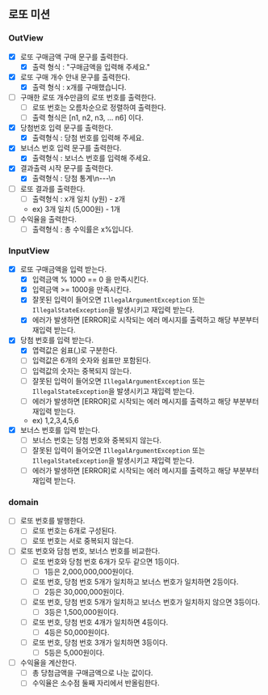 ## 로또 미션

### OutView
- [X] 로또 구매금액 구매 문구를 출력한다.
  - [X] 출력 형식 : "구매금액을 입력해 주세요."
- [X] 로또 구매 개수 안내 문구를 출력한다.
  - [X] 출력 형식 : x개를 구매했습니다.
- [ ] 구매한 로또 개수만큼의 로또 번호를 출력한다.
  - [ ] 로또 번호는 오름차순으로 정렬하여 출력한다.
  - [ ] 출력 형식은 [n1, n2, n3, ... n6] 이다.
- [X] 당첨번호 입력 문구를 출력한다.
  - [X] 출력형식 : 당첨 번호를 입력해 주세요.
- [X] 보너스 번호 입력 문구를 출력한다.
  - [X] 출력형식 : 보너스 번호를 입력해 주세요.
- [X] 결과출력 시작 문구를 출력한다.
  - [X] 출력형식 : 당첨 통계\n---\n
- [ ] 로또 결과를 출력한다.
  - [ ] 출력형식 : x개 일치 (y원) - z개
  - ex) 3개 일치 (5,000원) - 1개
- [ ] 수익율을 출력한다.
  - [ ] 출력형식 : 총 수익률은 x%입니다.

### InputView
- [X] 로또 구매금액을 입력 받는다.
  - [X] 입력금액 % 1000 == 0 을 만족시킨다.
  - [X] 입력금액 >= 1000을 만족시킨다.
  - [X] 잘못된 입력이 들어오면 `IllegalArgumentException` 또는 `IllegalStateException`을 발생시키고 재입력 받는다.
  - [X] 에러가 발생하면 [ERROR]로 시작되는 에러 메시지를 출력하고 해당 부분부터 재입력 받는다.
- [X] 당첨 번호를 입력 받는다.
  - [X] 엽력값은 쉼표(,)로 구분한다.
  - [ ] 입력값은 6개의 숫자와 쉼표만 포함된다.
  - [ ] 입력값의 숫자는 중복되지 않는다.
  - [ ] 잘못된 입력이 들어오면 `IllegalArgumentException` 또는 `IllegalStateException`을 발생시키고 재입력 받는다.
  - [ ] 에러가 발생하면 [ERROR]로 시작되는 에러 메시지를 출력하고 해당 부분부터 재입력 받는다.
  - ex) 1,2,3,4,5,6
- [X] 보너스 번호를 입력 받는다.
  - [ ] 보너스 번호는 당첨 번호와 중복되지 않는다.
  - [ ] 잘못된 입력이 들어오면 `IllegalArgumentException` 또는 `IllegalStateException`을 발생시키고 재입력 받는다.
  - [ ] 에러가 발생하면 [ERROR]로 시작되는 에러 메시지를 출력하고 해당 부분부터 재입력 받는다.
### domain
- [ ] 로또 번호를 발행한다.
  - [ ] 로또 번호는 6개로 구성된다.
  - [ ] 로또 번호는 서로 중복되지 않는다.
- [ ] 로또 번호와 담첨 번호, 보너스 번호를 비교한다.
  - [ ] 로또 번호와 당첨 번호 6개가 모두 같으면 1등이다.
    - [ ] 1등은 2,000,000,000원이다.
  - [ ] 로또 번호, 당첨 번호 5개가 일치하고 보너스 번호가 일치하면 2등이다.
    - [ ] 2등은 30,000,000원이다.
  - [ ] 로또 번호, 당첨 번호 5개가 일치하고 보너스 번호가 일치하지 않으면 3등이다.
    - [ ] 3등은 1,500,000원이다.
  - [ ] 로또 번호, 당첨 번호 4개가 일치하면 4등이다.
    - [ ] 4등은 50,000원이다.
  - [ ] 로또 번호, 당첨 번호 3개가 일치하면 3등이다.
    - [ ] 5등은 5,000원이다.
- [ ] 수익율을 계산한다.
  - [ ] 총 당첨금액을 구매금액으로 나눈 값이다.
  - [ ] 수익율은 소수점 둘째 자리에서 반올림한다.

